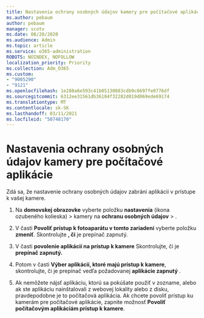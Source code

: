 ```yaml
---
title: Nastavenia ochrany osobných údajov kamery pre počítačové aplikácie
ms.author: pebaum
author: pebaum
manager: scotv
ms.date: 08/20/2020
ms.audience: Admin
ms.topic: article
ms.service: o365-administration
ROBOTS: NOINDEX, NOFOLLOW
localization_priority: Priority
ms.collection: Adm_O365
ms.custom:
- "9005290"
- "9121"
ms.openlocfilehash: 1e288a6e593c41b05130883cdb9c6697fe0776df
ms.sourcegitcommit: 6312ee31561db36104f32282d019d069ede69174
ms.translationtype: MT
ms.contentlocale: sk-SK
ms.lasthandoff: 03/11/2021
ms.locfileid: "50748170"
---
```

# <a name="camera-privacy-settings-for-desktop-apps"></a>Nastavenia ochrany osobných údajov kamery pre počítačové aplikácie

Zdá sa, že nastavenie ochrany osobných údajov zabráni aplikácii v prístupe k vašej kamere.

1.  Na **domovskej obrazovke** vyberte položku **nastavenia** (ikona ozubeného kolieska) > kamery na **ochranu osobných údajov**  >  .

2.  V časti **Povoliť prístup k fotoaparátu v tomto zariadení** vyberte položku **zmeniť**. Skontrolujte **, či** je prepínač zapnutý.

3.  V časti **povolenie aplikácií na prístup k kamere** Skontrolujte, či je **prepínač zapnutý.**

4.  Potom v časti **Výber aplikácií, ktoré majú prístup k kamere**, skontrolujte, či je prepínač vedľa požadovanej **aplikácie zapnutý** .

5.  Ak nemôžete nájsť aplikáciu, ktorú sa pokúšate použiť v zozname, alebo ak ste aplikáciu nainštalovali z webovej lokality alebo z disku, pravdepodobne je to počítačová aplikácia. Ak chcete povoliť prístup ku kamerám pre počítačové aplikácie, zapnite možnosť **Povoliť počítačovým aplikáciám prístup k kamere**.